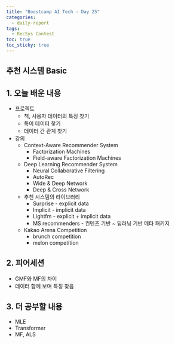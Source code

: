 ```yaml
---
title: "Boostcamp AI Tech - Day 25"
categories:
  - daily-report
tags:
  - RecSys Contest
toc: true
toc_sticky: true
---
```


## 추천 시스템 Basic

## 1. 오늘 배운 내용
- 프로젝트
	- 책, 사용자 데이터의 특징 찾기
	- 특이 데이터 찾기
	- 데이터 간 관계 찾기
- 강의
	- Context-Aware Recommender System
		- Factorization Machines
		- Field-aware Factorization Machines
	- Deep Learning Recommender System
		- Neural Collaborative Filtering
		- AutoRec
		- Wide & Deep Network
		- Deep & Cross Network
	- 추천 시스템의 라이브러리
		- Surprise - explicit data
		- Implicit - implicit data
		- Lightfm - explicit + implicit data
		- MS recommenders - 컨텐츠 기반 ~ 딥러닝 기반 메타 패키지
	- Kakao Arena Competition
		- brunch competition
		- melon competition

## 2. 피어세션
- GMF와 MF의 차이
- 데이터 함께 보며 특징 찾음

## 3. 더 공부할 내용
- MLE
- Transformer
- MF, ALS